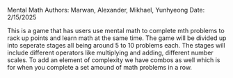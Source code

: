 Mental Math
Authors: Marwan, Alexander, Mikhael, Yunhyeong
Date: 2/15/2025

This is a game that has users use mental math to complete mth problems to rack up points and learn math at the same time.
The game will be divided up into seperate stages all being around 5 to 10 problems each. The stages will include different operators like multiplying and adding, different number scales. 
To add an element of complexity we have combos as well which is for when you complete a set amound of math problems in a row.
